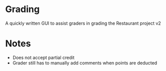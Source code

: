 Grading
=======

A quickly written GUI to assist graders in grading the Restaurant project v2

Notes
=====
 + Does not accept partial credit
 + Grader still has to manually add comments when points are deducted
